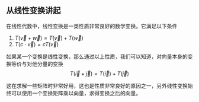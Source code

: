 ## 从线性变换讲起
在线性代数中，线性变换是一类性质非常良好的数学变换。它满足以下条件
1. $T(\vec{v}+\vec{w}) = T(\vec{v})+T(\vec{w})$
2. $T (c \cdot \vec{v}) =cT (\vec{v})$

如果某一个变换是线性变换，那么通过以上性质，我们可以知道，对向量本身的变换等价与对他分量的变换
$$
T(\vec{i}+\vec{j}) = T(\vec{i})+T(\vec{j})
$$

这在求解一些矩阵时非常好用，这也是性质非常良好的原因之一，另外线性变换始终可以使用一个变换矩阵乘以向量，求得变换之后的向量。
